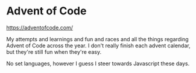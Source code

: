 # Advent of Code

https://adventofcode.com/

My attempts and learnings and fun and races and all the things regarding Advent of Code across the year. I don't really finish each advent calendar, but they're still fun when they're easy.

No set languages, however I guess I steer towards Javascript these days.
